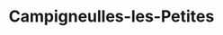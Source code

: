 ---
title: Campigneulles-les-Petites
url: /campigneulles-les-petites/
latitude: 50.449
longitude: 1.751
---